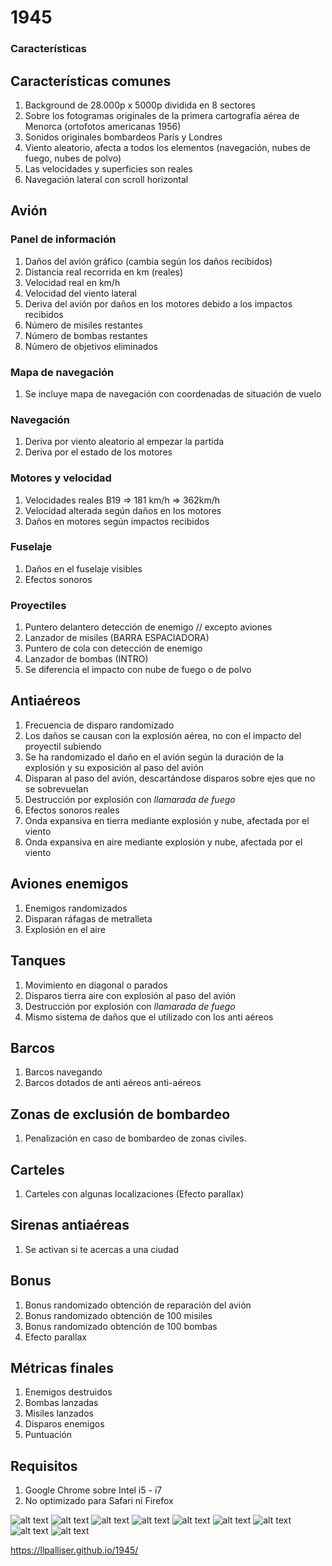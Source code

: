 # 1945



###  Características


## Características comunes
1. Background de 28.000p x 5000p dividida en 8 sectores
2. Sobre los fotogramas originales de la primera cartografía aérea de Menorca (ortofotos americanas 1956)
3. Sonidos originales bombardeos París y Londres
4. Viento aleatorio, afecta a todos los elementos (navegación, nubes de fuego, nubes de polvo)
5. Las velocidades y superficies son reales
6. Navegación lateral con scroll horizontal


## Avión

### Panel de información

1. Daños del avión gráfico (cambia según los daños recibidos)
2. Distancia real recorrida en km (reales)
3. Velocidad real en km/h
4. Velocidad del viento lateral
5. Deriva del avión por daños en los motores debido a los impactos recibidos
6. Número de misiles restantes
7. Número de bombas restantes
8. Número de objetivos eliminados

### Mapa de navegación
1. Se incluye mapa de navegación con coordenadas de situación de vuelo

### Navegación
1. Deriva por viento aleatorio al empezar la partida
2. Deriva por el estado de los motores

### Motores y velocidad
1. Velocidades reales B19 => 181 km/h =>  362km/h
2. Velocidad alterada según daños en los motores
3. Daños en motores según impactos recibidos

### Fuselaje
1. Daños en el fuselaje visibles
2. Efectos sonoros

### Proyectiles
1. Puntero delantero detección de enemigo // excepto aviones
2. Lanzador de misiles (BARRA ESPACIADORA) 
3. Puntero de cola con detección de enemigo
4. Lanzador de bombas (INTRO)
5. Se diferencia el impacto con nube de fuego o de polvo


## Antiaéreos
1. Frecuencia de disparo randomizado
2. Los daños se causan con la explosión aérea, no con el impacto del proyectil subiendo
3. Se ha randomizado el daño en el avión según la duración de la explosión y su exposición al paso del avión
4. Disparan al paso del avión, descartándose disparos sobre ejes que no se sobrevuelan
5. Destrucción por explosión con *llamarada de fuego*
6. Efectos sonoros reales
7. Onda expansiva en tierra mediante explosión y nube, afectada por el viento
8. Onda expansiva en aire mediante explosión y nube, afectada por el viento


## Aviones enemigos
1. Enemigos randomizados
2. Disparan ráfagas de metralleta
3. Explosión en el aire


## Tanques
1. Movimiento en diagonal o parados
2. Disparos tierra aire con explosión al paso del avión
3. Destrucción por explosión con *llamarada de fuego*
4. Mismo sistema de daños que el utilizado con los anti aéreos


## Barcos
1. Barcos navegando
2. Barcos dotados de anti aéreos anti-aéreos 


## Zonas de exclusión de bombardeo
1. Penalización en caso de bombardeo de zonas civiles.


## Carteles
1. Carteles con algunas localizaciones (Efecto parallax)

## Sirenas antiaéreas
1. Se activan si te acercas a una ciudad

## Bonus
1. Bonus randomizado obtención de reparación del avión
2. Bonus randomizado obtención de 100 misiles
3. Bonus randomizado obtención de 100 bombas
3. Efecto parallax

## Métricas finales
1. Enemigos destruidos
2. Bombas lanzadas
3. Misiles lanzados
4. Disparos enemigos
5. Puntuación

## Requisitos

1. Google Chrome sobre Intel i5 - i7
2. No optimizado para Safari ni Firefox

![alt text](https://github.com/llpalliser/1945/blob/main/screenshots/0.png?raw=true)
![alt text](https://github.com/llpalliser/1945/blob/main/screenshots/1.png?raw=true)
![alt text](https://github.com/llpalliser/1945/blob/main/screenshots/3.png?raw=true)
![alt text](https://github.com/llpalliser/1945/blob/main/screenshots/7.png?raw=true)
![alt text](https://github.com/llpalliser/1945/blob/main/screenshots/9.png?raw=true)
![alt text](https://github.com/llpalliser/1945/blob/main/screenshots/10.png?raw=true)
![alt text](https://github.com/llpalliser/1945/blob/main/screenshots/11.png?raw=true)
![alt text](https://github.com/llpalliser/1945/blob/main/screenshots/14.png?raw=true)
![alt text](https://github.com/llpalliser/1945/blob/main/screenshots/15.png?raw=true)

https://llpalliser.github.io/1945/
